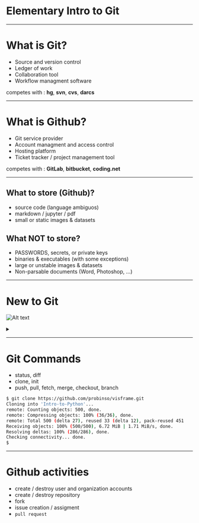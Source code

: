 <!-- $theme: gaia -->

# Elementary Intro to Git

---
# What is Git?
- Source and version control
- Ledger of work
- Collaboration tool
- Workflow managment software

competes with : **hg**, **svn**, **cvs**, **darcs**

---
# What is Github?
- Git service provider
- Account managment and access control
- Hosting platform
- Ticket tracker / project management tool

competes with : **GitLab**, **bitbucket**, **coding.net**

---
## What to store (Github)?
- source code (language ambiguos)
- markdown / jupyter / pdf
- small or static images & datasets

## What NOT to store?
- PASSWORDS, secrets, or private keys
- binaries & executables (with some exceptions)
- large or unstable images & datasets
- Non-parsable documents (Word, Photoshop, ...)

---
# New to Git
![Alt text](https://g.gravizo.com/source/custom_mark10?https://raw.githubusercontent.com/PortlandDataScienceGroup/introduction-git/master/pres.md)

<details>
<summary></summary>
custom_mark10
digraph Simple {
        aize = "4,4"
        compound=true;
        {
                NewProject[label="New Project", shape=doublecircle];
                ExistingProject[label="Existing Project", shape=doublecircle];
                rank=same;
        }
        Local[label="Local Project"];
        subgraph cluster0 {
                label="Local With Remote";
                color=lightgray;
                style=filled;
                Tracked [shape=doublecircle];
                {Untracked; Staged; rank=same;}
                Tracked -> Untracked [label="Make changes\nSave changes"];
                Untracked -> Staged [label="git add <filenames...>"];
                Staged -> Tracked [label="git diff # to understand changes  \ngit commit -m 'describe changes'"];
                Fetched -> Tracked [label="git merge <branch>"]
                };
                Local -> Tracked [
                                  label="git remote add origin https://github.com/splinqr",
                                  lhead=cluster0];
                NewProject -> Local [label="git init ."];
                ExistingProject -> Tracked [
                                            label="git clone https://github.com/splinqr"
                                            lhead=cluster0];
                Tracked -> Remote [label="git push <remote> <branch>"];

                Remote -> Fetched [label="git fetch <remote>"];
}
custom_mark10
</details>


---
# Git Commands
- status, diff
- clone, init
- push, pull, fetch, merge, checkout, branch

```bash
$ git clone https://github.com/probinso/visframe.git
Cloning into 'Intro-to-Python'...
remote: Counting objects: 500, done.
remote: Compressing objects: 100% (36/36), done.
remote: Total 500 (delta 27), reused 33 (delta 12), pack-reused 451
Receiving objects: 100% (500/500), 6.72 MiB | 1.71 MiB/s, done.
Resolving deltas: 100% (286/286), done.
Checking connectivity... done.
$
```

---
# Github activities
- create / destroy user and organization accounts
- create / destroy repository
- fork
- issue creation / assigment
- `pull request`
